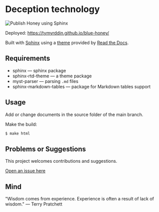 # Deception technology

![Publish Honey using Sphinx](https://github.com/tymyrddin/blue-honey/workflows/Publish%20Honey%20using%20Sphinx/badge.svg?branch=main)

Deployed: https://tymyrddin.github.io/blue-honey/

Built with [Sphinx](https://www.sphinx-doc.org) using a [theme](https://github.com/readthedocs/sphinx_rtd_theme) provided
by [Read the Docs](https://readthedocs.org/).

## Requirements

* sphinx — sphinx package
* sphinx-rtd-theme — a theme package
* myst-parser — parsing `.md` files
* sphinx-markdown-tables — package for Markdown tables support

## Usage

Add or change documents in the source folder of the main branch.

Make the build:
```bash
$ make html
```

## Problems or Suggestions

This project welcomes contributions and suggestions. 

[Open an issue here](https://github.com/tymyrddin/blue-honey/issues)

## Mind

"Wisdom comes from experience. Experience is often a result of lack of wisdom." ― Terry Pratchett
